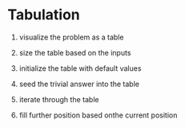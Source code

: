 # Tabulation

1) visualize the problem as a table

2) size the table based on the inputs

3) initialize the table with default values

4) seed the trivial answer into the table

5) iterate through the table

6) fill further position based onthe current position